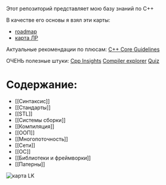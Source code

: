 Этот репозиторий представляет мою базу знаний по С++

В качестве его основы я взял эти карты:  
- [roadmap](https://github.com/salmer/CppDeveloperRoadmap)
- [карта ЛР](https://habr.com/ru/specials/726724/)

Актуальные рекомендации по плюсам:
[C++ Core Guidelines](https://isocpp.github.io/CppCoreGuidelines/CppCoreGuidelines)

ОЧЕНЬ полезные штуки:
[Cpp Insights](https://cppinsights.io/)
[Compiler explorer](https://compiler-explorer.com/)
[Quiz](https://cppquiz.org/quiz/question/1)

# Содержание:

- [[Синтаксис]]
- [[Стандарты]]
- [[STL]]
- [[Системы сборки]]
- [[Компиляция]]
- [[ООП]]
- [[Многопоточность]]
- [[Сети]]
- [[ОС]]
- [[Библиотеки и фреймворки]]
- [[Патерны]]


![карта LK](images/roadmapLK.png)